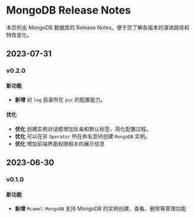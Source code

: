 # MongoDB Release Notes

本页列出 MongoDB 数据库的 Release Notes，便于您了解各版本的演进路径和特性变化。

## 2023-07-31

### v0.2.0

#### 新功能

- **新增** 对 `log` 目录所在 `pvc` 的配置能力。

#### 优化

- **优化** 创建实例对话框增加反亲和默认标签，简化配置过程。
- **优化** 可以在非 `Operator` 所在命名空间创建 `MongoDB` 实例。
- **优化** 增加前端界面权限相关的展示信息

## 2023-06-30

### v0.1.0

#### 新功能

- **新增** `Mcamel-MongoDB` 支持 MongoDB 的实例创建、查看、删除等管理功能
